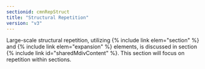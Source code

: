 ```yaml
---
sectionid: cmnRepStruct
title: "Structural Repetition"
version: "v3"
---
```


Large-scale structural repetition, utilizing {% include link elem="section" %} and {% include link elem="expansion" %} elements, is discussed in section {% include link id="sharedMdivContent" %}. This section will focus on repetition within sections.  

